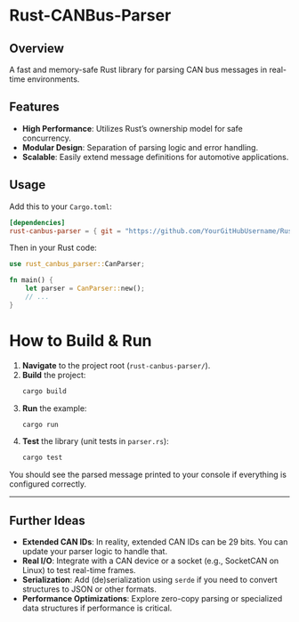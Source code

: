 
# Rust-CANBus-Parser

## Overview
A fast and memory-safe Rust library for parsing CAN bus messages in real-time environments.

## Features
- **High Performance**: Utilizes Rust’s ownership model for safe concurrency.
- **Modular Design**: Separation of parsing logic and error handling.
- **Scalable**: Easily extend message definitions for automotive applications.

## Usage
Add this to your `Cargo.toml`:
```toml
[dependencies]
rust-canbus-parser = { git = "https://github.com/YourGitHubUsername/Rust-CANBus-Parser.git" }
```

Then in your Rust code:
```rust
use rust_canbus_parser::CanParser;

fn main() {
    let parser = CanParser::new();
    // ...
}
```

# How to Build & Run

1. **Navigate** to the project root (`rust-canbus-parser/`).
2. **Build** the project:
   ```bash
   cargo build
   ```
3. **Run** the example:
   ```bash
   cargo run
   ```
4. **Test** the library (unit tests in `parser.rs`):
   ```bash
   cargo test
   ```

You should see the parsed message printed to your console if everything is configured correctly.

---

## Further Ideas

- **Extended CAN IDs**: In reality, extended CAN IDs can be 29 bits. You can update your parser logic to handle that.  
- **Real I/O**: Integrate with a CAN device or a socket (e.g., SocketCAN on Linux) to test real-time frames.  
- **Serialization**: Add (de)serialization using `serde` if you need to convert structures to JSON or other formats.  
- **Performance Optimizations**: Explore zero-copy parsing or specialized data structures if performance is critical.  